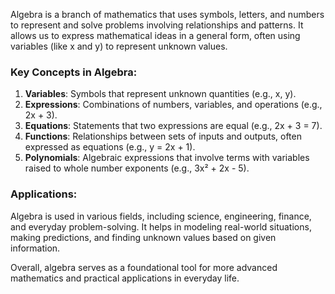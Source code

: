 Algebra is a branch of mathematics that uses symbols, letters, and numbers to represent and solve problems involving relationships and patterns. It allows us to express mathematical ideas in a general form, often using variables (like x and y) to represent unknown values.

### Key Concepts in Algebra:

1. **Variables**: Symbols that represent unknown quantities (e.g., x, y).
2. **Expressions**: Combinations of numbers, variables, and operations (e.g., 2x + 3).
3. **Equations**: Statements that two expressions are equal (e.g., 2x + 3 = 7).
4. **Functions**: Relationships between sets of inputs and outputs, often expressed as equations (e.g., y = 2x + 1).
5. **Polynomials**: Algebraic expressions that involve terms with variables raised to whole number exponents (e.g., 3x² + 2x - 5).

### Applications:
Algebra is used in various fields, including science, engineering, finance, and everyday problem-solving. It helps in modeling real-world situations, making predictions, and finding unknown values based on given information.

Overall, algebra serves as a foundational tool for more advanced mathematics and practical applications in everyday life.
